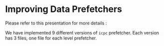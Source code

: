# Improving Data Prefetchers

Please refer to this presentation for more details : 

We have implemented 9 different versions of ```icpc``` prefetcher. Each version has 3 files, one file for each level prefetcher.
